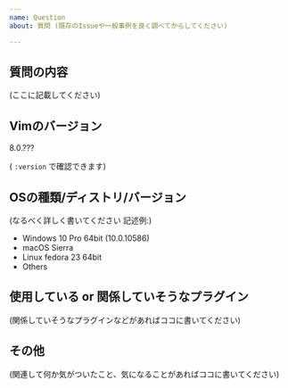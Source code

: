 ```yaml
---
name: Question
about: 質問 (既存のIssueや一般事例を良く調べてからしてください)

---
```


## 質問の内容

(ここに記載してください)

## Vimのバージョン

8.0.???

( `:version` で確認できます)

## OSの種類/ディストリ/バージョン

(なるべく詳しく書いてください 記述例:)

*   Windows 10 Pro 64bit (10.0.10586)
*   macOS Sierra
*   Linux fedora 23 64bit
*   Others

## 使用している or 関係していそうなプラグイン

(関係していそうなプラグインなどがあればココに書いてください)

## その他

(関連して何か気がついたこと、気になることがあればココに書いてください)
